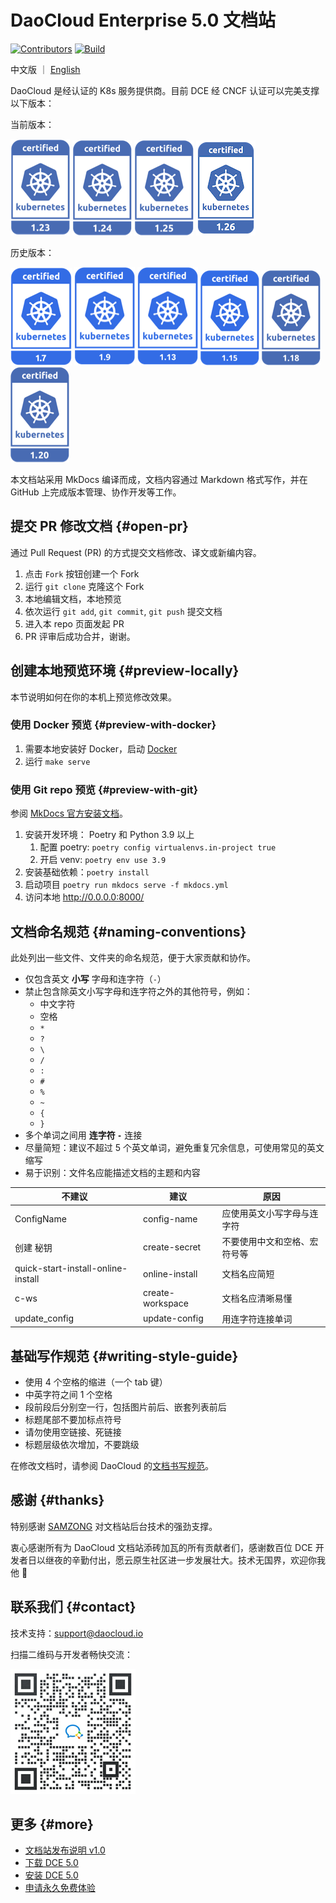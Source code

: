 # DaoCloud Enterprise 5.0 文档站

[![Contributors](https://img.shields.io/github/contributors/daocloud/daocloud-docs?color=purple)](CONTRIBUTING.md)
[![Build](https://github.com/DaoCloud/DaoCloud-docs/actions/workflows/main.yml/badge.svg?branch=main)](https://github.com/DaoCloud/DaoCloud-docs/actions/workflows/main.yml)

中文版 ｜ [English](README.md)

DaoCloud 是经认证的 K8s 服务提供商。目前 DCE 经 CNCF 认证可以完美支撑以下版本：

当前版本：

[![1.23](./docs/zh/docs/images/1.23.png)](https://github.com/cncf/k8s-conformance/pull/2072)
[![1.24](./docs/zh/docs/images/1.24.png)](https://github.com/cncf/k8s-conformance/pull/2239)
[![1.25](./docs/zh/docs/images/1.25.png)](https://github.com/cncf/k8s-conformance/pull/2240)
[![1.26](./docs/zh/docs/images/1.26.png)](https://github.com/cncf/k8s-conformance/pull/2451)

历史版本：

[![1.7](./docs/zh/docs/images/1.7.png)](https://github.com/cncf/k8s-conformance/pull/68)
[![1.9](./docs/zh/docs/images/1.9.png)](https://github.com/cncf/k8s-conformance/pull/210)
[![1.13](./docs/zh/docs/images/1.13.png)](https://github.com/cncf/k8s-conformance/pull/418)
[![1.15](./docs/zh/docs/images/1.15.png)](https://github.com/cncf/k8s-conformance/pull/794)
[![1.18](./docs/zh/docs/images/1.18.png)](https://github.com/cncf/k8s-conformance/pull/1144)
[![1.20](./docs/zh/docs/images/1.20.png)](https://github.com/cncf/k8s-conformance/pull/1463)

本文档站采用 MkDocs 编译而成，文档内容通过 Markdown 格式写作，并在 GitHub 上完成版本管理、协作开发等工作。

## 提交 PR 修改文档  {#open-pr}

通过 Pull Request (PR) 的方式提交文档修改、译文或新编内容。

1. 点击 `Fork` 按钮创建一个 Fork
2. 运行 `git clone` 克隆这个 Fork
3. 本地编辑文档，本地预览
4. 依次运行 `git add`, `git commit`, `git push` 提交文档
5. 进入本 repo 页面发起 PR
6. PR 评审后成功合并，谢谢。

## 创建本地预览环境  {#preview-locally}

本节说明如何在你的本机上预览修改效果。

### 使用 Docker 预览  {#preview-with-docker}

1. 需要本地安装好 Docker，启动 [Docker](https://www.docker.com/)
2. 运行 `make serve`

### 使用 Git repo 预览  {#preview-with-git}

参阅 [MkDocs 官方安装文档](https://squidfunk.github.io/mkdocs-material/getting-started/)。

1. 安装开发环境： Poetry 和 Python 3.9 以上
   1. 配置 poetry: `poetry config virtualenvs.in-project true`
   2. 开启 venv: `poetry env use 3.9`
2. 安装基础依赖：`poetry install`
3. 启动项目 `poetry run mkdocs serve -f mkdocs.yml`
4. 访问本地 http://0.0.0.0:8000/

## 文档命名规范  {#naming-conventions}

此处列出一些文件、文件夹的命名规范，便于大家贡献和协作。

- 仅包含英文 **小写** 字母和连字符（`-`）
- 禁止包含除英文小写字母和连字符之外的其他符号，例如：
  - 中文字符
  - 空格
  - `*`
  - `?`
  - `\`
  - `/`
  - `:`
  - `#`
  - `%`
  - `~`
  - `{`
  - `}`
- 多个单词之间用 **连字符 `-`** 连接
- 尽量简短：建议不超过 5 个英文单词，避免重复冗余信息，可使用常见的英文缩写
- 易于识别：文件名应能描述文档的主题和内容

| 不建议                             | 建议             | 原因                         |
| ---------------------------------- | ---------------- | ---------------------------- |
| ConfigName                         | config-name      | 应使用英文小写字母与连字符   |
| 创建 秘钥                          | create-secret    | 不要使用中文和空格、宏符号等 |
| quick-start-install-online-install | online-install   | 文档名应简短                 |
| c-ws                               | create-workspace | 文档名应清晰易懂             |
| update_config                      | update-config    | 用连字符连接单词             |

## 基础写作规范  {#writing-style-guide}

- 使用 4 个空格的缩进（一个 tab 键）
- 中英字符之间 1 个空格
- 段前段后分别空一行，包括图片前后、嵌套列表前后
- 标题尾部不要加标点符号
- 请勿使用空链接、死链接
- 标题层级依次增加，不要跳级

在修改文档时，请参阅 DaoCloud 的[文档书写规范](./style.md)。

## 感谢  {#thanks}

特别感谢 [SAMZONG](https://github.com/SAMZONG) 对文档站后台技术的强劲支撑。

衷心感谢所有为 DaoCloud 文档站添砖加瓦的所有贡献者们，感谢数百位 DCE 开发者日以继夜的辛勤付出，愿云原生社区进一步发展壮大。技术无国界，欢迎你我他 🤝

## 联系我们  {#contact}

技术支持：[support@daocloud.io](mailto:support@daocloud.io?subject=FROM_DOCS_README)

扫描二维码与开发者畅快交流：

![wechat](./docs/zh/docs/images/assist.png)

## 更多  {#more}

- [文档站发布说明 v1.0](docs/README.md)
- [下载 DCE 5.0](./docs/zh/docs/download/dce5.md)
- [安装 DCE 5.0](./docs/zh/docs/install/intro.md)
- [申请永久免费体验](./docs/zh/docs/dce/license0.md)
